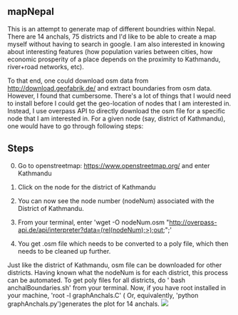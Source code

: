 ## mapNepal
This is an attempt to generate map of different boundries within Nepal. There are 14 anchals, 75 districts and I'd like to be able to create a map myself without having to search in google. I am also interested in knowing about interesting features (how population varies between cities, how economic prosperity of a place depends on the proximity to Kathmandu, river+road networks, etc).


To that end, one could download osm data from http://download.geofabrik.de/ and extract boundaries from osm data. However, I found that cumbersome. There's a lot of things that I would need to install before I could get the geo-location of nodes that I am interested in. Instead, I use overpass API to directly download the osm file for a specific node that I am interested in. For a given node (say, district of Kathmandu), one would have to go through following steps:

## Steps

0. Go to openstreetmap: https://www.openstreetmap.org/ and enter Kathmandu

1. Click on the node for the district of Kathmandu

3. You can now see the node number (nodeNum) associated with the District of Kathmandu.

4. From your terminal, enter 'wget -O nodeNum.osm "http://overpass-api.de/api/interpreter?data=(rel(nodeNum);>);out;";'

5. You get .osm file which needs to be converted to a poly file, which then needs to be cleaned up further.


Just like the district of Kathmandu, osm file can be downloaded for other districts. Having known what the nodeNum is for each district, this process can be automated. To get poly files for all districts, do ' bash anchalBoundaries.sh'
from your terminal. Now, if you have root installed in your machine, 'root -l graphAnchals.C' ( Or, equivalently,  'python graphAnchals.py')generates the plot for 14 anchals.
![](14Districts.gif)
